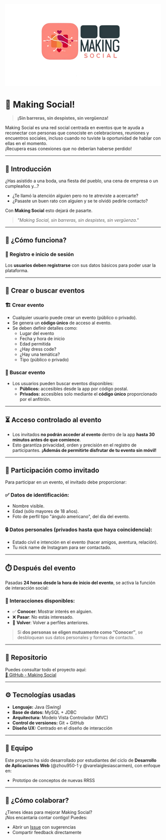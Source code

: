 ![LOGO](src/img/logoGrande.png)
# 📱 Making Social!

> **¡Sin barreras, sin despistes, sin vergüenza!**

Making Social es una red social centrada en eventos que te ayuda a reconectar con personas que conociste en celebraciones, reuniones y encuentros sociales, incluso cuando no tuviste la oportunidad de hablar con ellas en el momento.  
¡Recupera esas conexiones que no deberían haberse perdido!

---

## 🌟 Introducción

¿Has asistido a una boda, una fiesta del pueblo, una cena de empresa o un cumpleaños y…?

- ¿Te llamó la atención alguien pero no te atreviste a acercarte?
- ¿Pasaste un buen rato con alguien y se te olvidó pedirle contacto?

Con **Making Social** esto dejará de pasarte.  
> *"Making Social, sin barreras, sin despistes, sin vergüenza."*

---

## 🧠 ¿Cómo funciona?

### 👤 Registro e inicio de sesión

Los **usuarios deben registrarse** con sus datos básicos para poder usar la plataforma.

---

## 🎉 Crear o buscar eventos

### 🏗️ Crear evento

- Cualquier usuario puede crear un evento (público o privado).
- Se genera un **código único** de acceso al evento.
- Se deben definir detalles como:
  - Lugar del evento
  - Fecha y hora de inicio
  - Edad permitida
  - ¿Hay dress code?
  - ¿Hay una temática?
  - Tipo (público o privado)

### 🔎 Buscar evento

- Los usuarios pueden buscar eventos disponibles:
  - **Públicos:** accesibles desde la app por código postal.
  - **Privados:** accesibles solo mediante el **código único** proporcionado por el anfitrión.

---

## ⏳ Acceso controlado al evento

- Los invitados **no podrán acceder al evento** dentro de la app **hasta 30 minutos antes de que comience**.
- Esto garantiza privacidad, orden y precisión en el registro de participantes. **¡Además de permitirte disfrutar de tu evento sin móvil!**

---

## 🙋 Participación como invitado

Para participar en un evento, el invitado debe proporcionar:

### ✅ Datos de identificación:

- Nombre visible.
- Edad (sólo mayores de 18 años).
- Foto de perfil tipo "ángulo americano", del día del evento.

### 🔒 Datos personales (privados hasta que haya coincidencia):

- Estado civil e intención en el evento (hacer amigos, aventura, relación).
- Tu nick name de Instagram para ser contactado.

---

## ⏱️ Después del evento

Pasadas **24 horas desde la hora de inicio del evento**, se activa la función de interacción social:

### 🎯 Interacciones disponibles:

- ✅ **Conocer**: Mostrar interés en alguien.
- ❌ **Pasar**: No estás interesado.
- 🔁 **Volver**: Volver a perfiles anteriores.

> Si **dos personas se eligen mutuamente como “Conocer”**, se desbloquean sus datos personales y formas de contacto.

---

## 🔗 Repositorio

Puedes consultar todo el proyecto aquí:  
[📁 GitHub - Making Social](https://github.com/varelaiglesiascarmen/Making-social)  

---

## ⚙️ Tecnologías usadas

- **Lenguaje:** Java (Swing)
- **Base de datos:** MySQL + JDBC
- **Arquitectura:** Modelo Vista Controlador (MVC)
- **Control de versiones:** Git + GitHub
- **Diseño UX:** Centrado en el diseño de interacción

---

## 👥 Equipo

Este proyecto ha sido desarrollado por estudiantes del ciclo de **Desarrollo de Aplicaciones Web** (@zhou950-1 y @varelaiglesiascarmen), con enfoque en:

- Prototipo de conceptos de nuevas RRSS

---

## 🤝 ¿Cómo colaborar?

¿Tienes ideas para mejorar Making Social?  
¡Nos encantaría contar contigo! Puedes:

- Abrir un [Issue](https://github.com/varelaiglesiascarmen/Making-social/issues/new) con sugerencias
- Compartir feedback directamente
